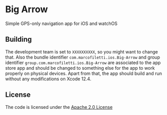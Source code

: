 # Big Arrow

Simple GPS-only navigation app for iOS and watchOS

## Building

The development team is set to `XXXXXXXXXX`, so you might want to change that. Also the bundle identifier `com.marcofiletti.ios.Big-Arrow` and group identifier `group.com.marcofiletti.ios.Big-Arrow` are associated to the app store app and should be changed to something else for the app to work properly on physical devices. Apart from that, the app should build and run without any modifications on Xcode 12.4.

## License

The code is licensed under the [Apache 2.0 License](https://opensource.org/licenses/Apache-2.0)
